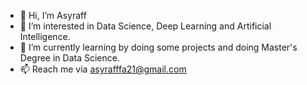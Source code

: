 - 👋 Hi, I’m Asyraff
- 👀 I’m interested in Data Science, Deep Learning and Artificial Intelligence.
- 🌱 I’m currently learning by doing some projects and doing Master's Degree in Data Science.
- 📫 Reach me via asyrafffa21@gmail.com

<!---
asyrafffa/asyrafffa is a ✨ special ✨ repository because its `README.md` (this file) appears on your GitHub profile.
You can click the Preview link to take a look at your changes.
--->
